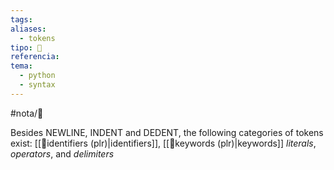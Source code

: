 ```yaml
---
tags: 
aliases:
  - tokens
tipo: 📑
referencia: 
tema:
  - python
  - syntax
---
```


#nota/📑



Besides NEWLINE, INDENT and DEDENT, the following categories of tokens exist: [[📑identifiers (plr)|identifiers]], [[📑keywords (plr)|keywords]] _literals_, _operators_, and _delimiters_



